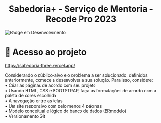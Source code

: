 <h1 align="center"> Sabedoria+ - Serviço de Mentoria - Recode Pro 2023 </h1>

![Badge em Desenvolvimento](http://img.shields.io/static/v1?label=STATUS&message=EM%20DESENVOLVIMENTO&color=GREEN&style=for-the-badge)

# 📁 Acesso ao projeto
https://sabedoria-three.vercel.app/

Considerando o público-alvo e o problema a ser solucionado,
definidos anteriormente, comece a desenvolver a sua solução.
Para isso, considere:<br>
• Criar as páginas de acordo com seu projeto<br>
• Usando HTML, CSS e BOOTSTRAP, faça as formatações de acordo
com a paleta de cores escolhida<br>
• A navegação entre as telas<br>
• Um site responsivo com pelo menos 4 páginas<br>
• Modelo conceitual e lógico do banco de dados (BRmodelo)<br>
• Versionamento Git 
 


